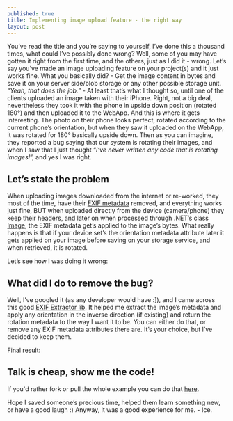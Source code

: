 ```yaml
---
published: true
title: Implementing image upload feature - the right way
layout: post
---
```

You’ve read the title and you’re saying to yourself, I’ve done this a thousand times, what could I’ve possibly done wrong? Well, some of you may have gotten it right from the first time, and the others, just as I did it - wrong. Let’s say you’ve made an image uploading feature on your project(s) and it just works fine. What you basically did? - Get the image content in bytes and save it on your server side/blob storage or any other possible storage unit. 
“_Yeah, that does the job._” - At least that’s what I thought so, until one of the clients uploaded an image taken with their iPhone. Right, not a big deal, nevertheless they took it with the phone in upside down position (rotated 180°) and then uploaded it to the WebApp. And this is where it gets interesting. The photo on their phone looks perfect, rotated according to the current phone’s orientation, but when they saw it uploaded on the WebApp, it was rotated for 180° basically upside down. Then as you can imagine, they reported a bug saying that our system is rotating their images, and when I saw that I just thought “_I’ve never written any code that is rotating images!_”, and yes I was right. 

Let’s state the problem
----------------------------------
When uploading images downloaded from the internet or re-worked, they most of the time, have their [EXIF metadata](https://en.wikipedia.org/wiki/Exchangeable_image_file_format) removed, and everything works just fine, BUT when uploaded directly from the device (camera/phone) they keep their headers, and later on when processed through .NET’s class [Image](https://msdn.microsoft.com/en-us/library/system.drawing.image(v=vs.110).aspx), the EXIF metadata get’s applied to the image’s bytes. What really happens is that if your device set’s the orientation metadata attribute later it gets applied on your image before saving on your storage service, and when retrieved, it is rotated. 

Let’s see how I was doing it wrong:
<script src="https://gist.github.com/ice-j/8e68717d6b315988e890.js"></script>

What did I do to remove the bug?
-------------------------------------------------

   Well, I’ve googled it (as any developer would have :]), and I came across this good [EXIF Extractor lib](http://www.codeproject.com/Articles/11305/EXIFextractor-library-to-extract-EXIF-information). It helped me extract the image’s metadata and apply any orientation in the inverse direction (if existing) and return the rotation metadata to the way I want it to be. You can either do that, or remove any EXIF metadata attributes there are. It’s your choice, but I’ve decided to keep them.


Final result:
<script src="https://gist.github.com/ice-j/977b6c799276dfd4c842.js"></script>

Talk is cheap, show me the code!
-------------------------------------------------

If you'd rather fork or pull the whole example you can do that [here](https://github.com/FrOz3n-/SimpleImageUploader).

Hope I saved someone’s precious time, helped them learn something new, or have a good laugh :) 
Anyway, it was a good experience for me. - Ice.
